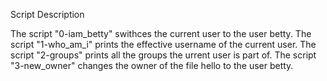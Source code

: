Script Description

The script "0-iam_betty" swithces the current user to the user betty.
The script "1-who_am_i" prints the effective username of the current user.
The script "2-groups" prints all the groups the urrent user is part of.
The script "3-new_owner" changes the owner of the file hello to the user betty.


